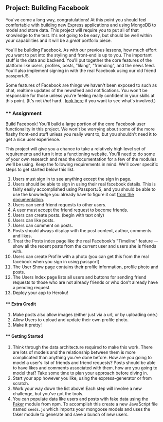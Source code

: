 ## Project: Building Facebook

You've come a long way, congratulations!  At this point you should feel comfortable with building new Express applications and using MongoDB to model and store data.  This project will require you to put all of that knowledge to the test.  It's not going to be easy, but should be well within your capabilities and it will be a _great_ portfolio piece.

You'll be building Facebook.  As with our previous lessons, how much effort you want to put into the styling and front-end is up to you. The important stuff is the data and backend. You'll put together the core features of the platform like users, profiles, posts, "liking", "friending", and the news feed.  You'll also implement signing in with the real Facebook using our old friend passportJS.

Some features of Facebook are things we haven't been exposed to such as chat, realtime updates of the newsfeed and notifications.  You won't be responsible for those unless you're feeling really confident in your skills at this point.  (It's not _that_ hard.. [look here](https://socket.io/) if you want to see what's involved.)

### ** Assignment

Build Facebook!  You'll build a large portion of the core Facebook user functionality in this project. We won't be worrying about some of the more flashy front-end stuff unless you really want to, but you shouldn't need it to get a nice user experience.

This project will give you a chance to take a relatively high level set of requirements and turn it into a functioning website. You'll need to do some of your own research and read the documentation for a few of the modules we'll be using. Keep the following requirements in mind.  We'll cover specific steps to get started below this list.

<div class="lesson-content__panel" markdown="1">

1. Users must sign in to see anything except the sign in page.
2. Users should be able to sign in using their real facebook details.  This is fairly easily accomplished using PassportJS, and you should be able to use the knowledge you already have to figure it out [from the documentation](http://www.passportjs.org/docs/facebook/).
3. Users can send friend requests to other users.
4. A user must accept the friend request to become friends.
5. Users can create posts. (begin with text only)
6. Users can like posts.
7. Users can comment on posts.
8. Posts should always display with the post content, author, comments and likes.
9. Treat the Posts index page like the real Facebook's "Timeline" feature -- show all the recent posts from the current user and users she is friends with.
10. Users can create  Profile with a photo (you can get this from the real facebook when you sign in using passport)
11. The User Show page contains their profile information, profile photo and posts.
12. The Users Index page lists all users and buttons for sending friend requests to those who are not already friends or who don't already have a pending request.
13. Deploy your app to Heroku!

#### ** Extra Credit

1. Make posts also allow images (either just via a url, or by uploading one.)
2. Allow Users to upload and update their own profile photo.
3. Make it pretty!

#### ** Getting Started

1. Think through the data architecture required to make this work.  There are lots of models and the relationship between them is more complicated than anything you've done before.  How are you going to model a user's list of friends and friend requests? Posts should be able to have likes and comments associated with them, how are you going to model that? Take some time to plan your approach before diving in.
2. Start your app however you like, using the express-generator or from scratch.
3. Work your way down the list above!  Each step will involve a new challenge, but you've got the tools.
4. You can populate data like users and posts with fake data using the [Faker](https://github.com/faker-js/faker) module from npm.  To accomplish this create a new JavaScript file named `seeds.js` which imports your mongoose models and uses the faker module to generate and save a bunch of new users.
</div>
